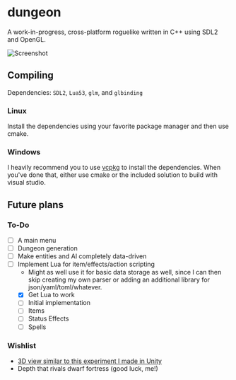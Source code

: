 # dungeon

A work-in-progress, cross-platform roguelike written in C++ using SDL2 and OpenGL.  

![Screenshot](https://i.imgur.com/apzKOmm.png)

## Compiling

Dependencies: `SDL2`, `Lua53`, `glm`, and `glbinding`

### Linux

Install the dependencies using your favorite package manager and then use cmake.

### Windows

I heavily recommend you to use [vcpkg](https://github.com/Microsoft/vcpkg) to install the dependencies. When you've done that, either use cmake or the included solution to build with visual studio.

## Future plans

### To-Do

* [ ] A main menu
* [ ] Dungeon generation
* [ ] Make entities and AI completely data-driven
* [ ] Implement Lua for item/effects/action scripting
  * Might as well use it for basic data storage as well, since I can then skip creating my own parser or adding an additional library for json/yaml/toml/whatever.
  * [x] Get Lua to work
  * [ ] Initial implementation
  * [ ] Items
  * [ ] Status Effects
  * [ ] Spells

### Wishlist

* [3D view similar to this experiment I made in Unity](https://imgur.com/dUfj0DX)
* Depth that rivals dwarf fortress (good luck, me!)
